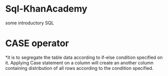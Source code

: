 # Sql-KhanAcademy
some introductory SQL

# CASE operator
*it is to segregate the table data according to if-else condition specified on it. Applying Case statement on a column will create an another column containing distribution of all rows according to the condition specified.
